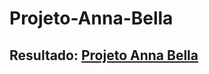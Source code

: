 # Projeto-Anna-Bella
## Resultado: [Projeto Anna Bella](https://jhonatha-ruan.github.io/Projeto-Anna-Bella/)
